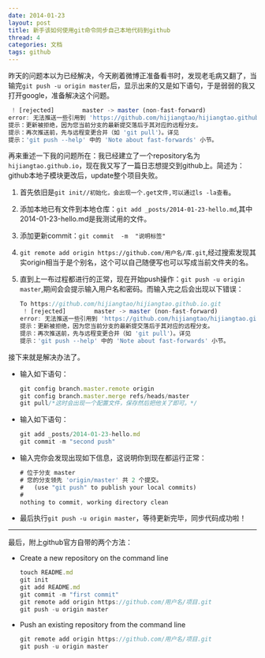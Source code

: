```yaml
---
date: 2014-01-23
layout: post
title: 新手该如何使用git命令同步自己本地代码到github
thread: 4
categories: 文档
tags: github
---
```


昨天的问题本以为已经解决，今天刷着微博正准备看书时，发现老毛病又翻了，当输完`git push -u origin master`后，显示出来的又是如下语句，于是弱弱的我又打开google，准备解决这个问题。

```javascript
 ! [rejected]        master -> master (non-fast-forward)
error: 无法推送一些引用到 'https://github.com/hijiangtao/hijiangtao.github.io.git'
提示：更新被拒绝，因为您当前分支的最新提交落后于其对应的远程分支。
提示：再次推送前，先与远程变更合并（如 'git pull'）。详见
提示：'git push --help' 中的 'Note about fast-forwards' 小节。
```

再来重述一下我的问题所在：我已经建立了一个repository名为`hijiangtao.github.io`，现在我又写了一篇日志想提交到github上。简述为：github本地子模块更改后，update整个项目失败。

1. 首先依旧是`git init//初始化，会出现一个.get文件,可以通过ls -la查看`。

2. 添加本地已有文件到本地仓库：`git add _posts/2014-01-23-hello.md`,其中2014-01-23-hello.md是我测试用的文件。

3. 添加更新commit：`git commit  -m  "说明标签"`

4. `git remote add origin https://github.com/用户名/库.git`,经过搜索发现其实origin相当于是个别名，这个可以自己随便写也可以写成当前文件夹的名。

5. 直到上一布过程都进行的正常，现在开始push操作：`git push -u origin master`,期间会会提示输入用户名和密码。而输入完之后会出现以下错误：

	```javascript
    To https://github.com/hijiangtao/hijiangtao.github.io.git
     ! [rejected]        master -> master (non-fast-forward)
    error: 无法推送一些引用到 'https://github.com/hijiangtao/hijiangtao.github.io.git'
    提示：更新被拒绝，因为您当前分支的最新提交落后于其对应的远程分支。
    提示：再次推送前，先与远程变更合并（如 'git pull'）。详见
    提示：'git push --help' 中的 'Note about fast-forwards' 小节。
	```

接下来就是解决办法了。

* 输入如下语句：

	```javascript
    git config branch.master.remote origin
    git config branch.master.merge refs/heads/master
    git pull/*这时会出现一个配置文件，保存然后把他关了即可。*/
	```

* 输入如下语句：

	```javascript
    git add _posts/2014-01-23-hello.md
    git commit -m "second push"
	```

* 输入完你会发现出现如下信息，这说明你到现在都运行正常：

	```javascript
    # 位于分支 master
    # 您的分支领先 'origin/master' 共 2 个提交。
    #   (use "git push" to publish your local commits)
    #
    nothing to commit, working directory clean
	```

* 最后执行`git push -u origin master`，等待更新完毕，同步代码成功啦！

----

最后，附上github官方自带的两个方法：

* Create a new repository on the command line

	```javascript
    touch README.md
    git init
    git add README.md
    git commit -m "first commit"
    git remote add origin https://github.com/用户名/项目.git
    git push -u origin master
	```

* Push an existing repository from the command line

	```javascript
    git remote add origin https://github.com/用户名/项目.git
    git push -u origin master
	```

